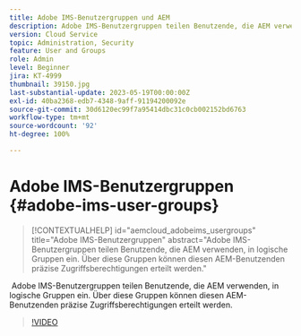 ```yaml
---
title: Adobe IMS-Benutzergruppen und AEM
description: Adobe IMS-Benutzergruppen teilen Benutzende, die AEM verwenden, in logische Gruppen ein. Über diese Gruppen können diesen AEM-Benutzenden präzise Zugriffsberechtigungen erteilt werden.
version: Cloud Service
topic: Administration, Security
feature: User and Groups
role: Admin
level: Beginner
jira: KT-4999
thumbnail: 39150.jpg
last-substantial-update: 2023-05-19T00:00:00Z
exl-id: 40ba2368-edb7-4348-9aff-91194200092e
source-git-commit: 30d6120ec99f7a95414dbc31c0cb002152bd6763
workflow-type: tm+mt
source-wordcount: '92'
ht-degree: 100%

---
```


# Adobe IMS-Benutzergruppen {#adobe-ims-user-groups}

>[!CONTEXTUALHELP]
>id="aemcloud_adobeims_usergroups"
>title="Adobe IMS-Benutzergruppen"
>abstract="Adobe IMS-Benutzergruppen teilen Benutzende, die AEM verwenden, in logische Gruppen ein. Über diese Gruppen können diesen AEM-Benutzenden präzise Zugriffsberechtigungen erteilt werden."

 Adobe IMS-Benutzergruppen teilen Benutzende, die AEM verwenden, in logische Gruppen ein. Über diese Gruppen können diesen AEM-Benutzenden präzise Zugriffsberechtigungen erteilt werden.

>[!VIDEO](https://video.tv.adobe.com/v/39150?quality=12&learn=on)
